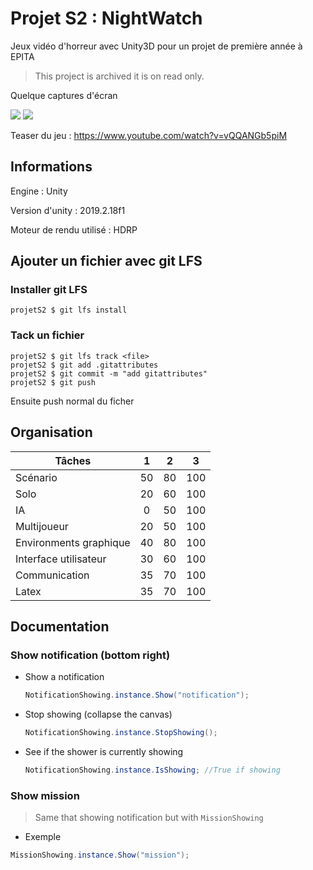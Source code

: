 # Projet S2 : NightWatch
Jeux vidéo d'horreur avec Unity3D pour un projet de première année à EPITA
> This project is archived it is on read only.

Quelque captures d'écran

![](https://i.ibb.co/LtjSRsh/Capture-d-cran-2022-02-10-11-12-54.png)
![](https://i.ibb.co/BrJyTNQ/Capture-d-cran-2022-02-10-11-15-40.png)

Teaser du jeu : https://www.youtube.com/watch?v=vQQANGb5piM

## Informations
Engine : Unity

Version d'unity : 2019.2.18f1

Moteur de rendu utilisé : HDRP

## Ajouter un fichier avec git LFS
### Installer git LFS
```shell
projetS2 $ git lfs install 
```

### Tack un fichier 
```shell
projetS2 $ git lfs track <file>
projetS2 $ git add .gitattributes
projetS2 $ git commit -m "add gitattributes"
projetS2 $ git push
```
Ensuite push normal du ficher

## Organisation

| Tâches                 |   1   |   2   |   3   |
| ---------------------- | :---: | :---: | :---: |
| Scénario               |  50   |  80   |  100  |
| Solo                   |  20   |  60   |  100  |
| IA                     |   0   |  50   |  100  |
| Multijoueur            |  20   |  50   |  100  |
| Environments graphique |  40   |  80   |  100  |
| Interface utilisateur  |  30   |  60   |  100  |
| Communication          |  35   |  70   |  100  |
| Latex                  |  35   |  70   |  100  |



## Documentation 

### Show notification (bottom right)

-   Show a notification

    ```csharp
    NotificationShowing.instance.Show("notification");
    ```

-   Stop showing (collapse the canvas)

    ```csharp
    NotificationShowing.instance.StopShowing();
    ```

-   See if the shower is currently showing

    ```csharp
    NotificationShowing.instance.IsShowing; //True if showing
    ```

    

### Show mission

>   Same that showing notification but with `MissionShowing`

-   Exemple 

    
```csharp
MissionShowing.instance.Show("mission");
```

